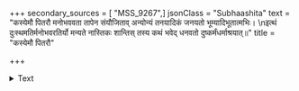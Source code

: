 +++
secondary_sources = [ "MSS_9267",]
jsonClass = "Subhaashita"
text = "कस्येमौ पितरौ मनोभववता तापेन संयौजिताव् अन्योन्यं तनयादिकं जनयतो भूम्यादिभूतात्मभिः।  \nइत्थं दुःस्थमतिर्मनोभवरतिर्यो मन्यते नास्तिकः शान्तिस् तस्य कथं भवेद् धनवतो दुष्कर्मंधर्माश्रयात्॥"
title = "कस्येमौ पितरौ"

+++

<details><summary>Text</summary>

कस्येमौ पितरौ मनोभववता तापेन संयौजिताव् अन्योन्यं तनयादिकं जनयतो भूम्यादिभूतात्मभिः।  
इत्थं दुःस्थमतिर्मनोभवरतिर्यो मन्यते नास्तिकः शान्तिस् तस्य कथं भवेद् धनवतो दुष्कर्मंधर्माश्रयात्॥
</details>
